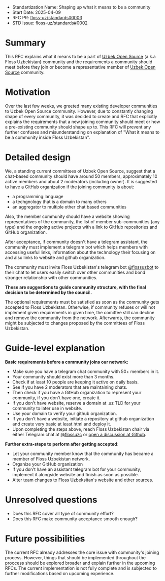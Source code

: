 - Standartization Name: Shaping up what it means to be a community
- Start Date: 2025-04-09
- RFC PR: [floss-uz/standards#0003](https://github.com/floss-uz/standards/pull/3)
- STD Issue: [floss-uz/standards#0002](https://github.com/floss-uz/standards/issues/2)

# Summary

This RFC explains what it means to be a part of [Uzbek Open Source]
(a.k.a Floss Uzbekistan) community and the requirements a community
should meet before they join or become a representative member of
[Uzbek Open Source] community.

# Motivation

Over the last few weeks, we greeted many existing developer communities to
Uzbek Open Source community. However, due to constantly changing shape of
every community, it was decided to create and RFC that explicitly explains
the requirements that a new joining community should meet or how a pre-existing
community should shape up to. This RFC will prevent any further confuses and
misunderstanding on explanation of "What it means to be a community inside
Floss Uzbekistan".

# Detailed design

We, a standing current committees of Uzbek Open Source, suggest that a chat-based community should
have around 50 members, approximately 10 active members and about 2 moderators (including owner).
It is suggested to have a GitHub organization if the joining community is about:

- a programming language
- a techgnology that is a domain to many others
- an aggregator to multiple other chat based communities

Also, the member community should have a website showing representatives of the community,
the list of member sub-communities (any type) and the ongoing active projects with a link
to GitHub repositories and GitHub organization.

After acceptance, if community doesn't have a telegram assistant, the community must implement
a telegram bot which helps members with accessing useful links, information about the
technology their focusing on and also links to website and github organization.

The community must invite Floss Uzbekistan's telegram bot [@flossuzbot] to their chat to let users
easily switch over other communities and bond stronger relationship with other communities.

**These are suggestions to guide community structure, with the final decision to be determined by
the council.**

The optional requirements must be satisfied as soon as the community gets accepted to
Floss Uzbekistan. Otherwise, if community refuses or will not implement given requirements
in given time, the comittee still can decline and remove the community from the network.
Afterwards, the community might be subjected to changes proposed by the committees of Floss
Uzbekistan.

# Guide-level explanation

**Basic requirements before a community joins our network:**

- Make sure you have a telegram chat community with 50+ members in it.
- Your community should exist more than 3 months.
- Check if at least 10 people are keeping it active on daily basis.
- See if you have 2 moderators that are maintaining chats.
- Then check if you have a GitHub organization to represent your community, if you don't have one, create it.
- If you don't have website, reserve a domain at .uz TLD for your community to later use in website.
- Use your domain to verify your github organization.
- If you don't have a website, initiate a repository at github organization and create very basic at least html and deploy it.
- Upon completing the steps above, reach Floss Uzbekistan chair via either Telegram chat at [@flossuzc] or [open a discussion at Github].

**Further extra-steps to perform after getting accepted:**

- Let your community member know that the community has became a member of Floss Uzbekistan network.
- Organize your GitHub organization
- If you don't have an assistant telegram bot for your community, implement it alongside website and finish as soon as possible.
- Alter team changes to Floss Uzbeksitan's website and other sources.

# Unresolved questions

- Does this RFC cover all type of community effort?
- Does this RFC make community acceptance smooth enough?

# Future possibilities

The current RFC already addresses the core issue with community's joining
process. However, things that should be implemented throughout the proccess
should be explored broader and explain further in the upcoming RFCs. The
current implementation is not fully complete and is subjected to further
modifications based on upcoming experience.

[Uzbek Open Source]: https://github.com/floss-uz
[@flossuzc]: https://t.me/flossuzc
[open a discussion at Github]: https://github.com/orgs/floss-uz/discussions
[@flossuzbot]: https://t.me/flossuzbot
